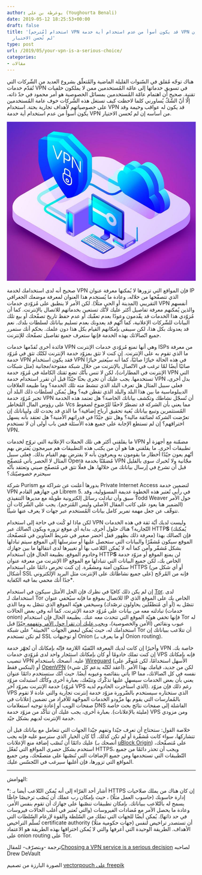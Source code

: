 ```yaml
---
author: يوغرطة بن علي (Youghourta Benali)
date: 2019-05-12 18:25:53+00:00
draft: false
title: '[مُترجم] استخدام VPN قد يكون أسوأ من عدم استخدام أية خدمة VPN من أساسه إن
  لم تُحسن الاختيار'
type: post
url: /2019/05/your-vpn-is-a-serious-choice/
categories:
- مقالات
---
```


هناك توجّه مُقلق في السّنوات القليلة الماضية والمُتعلّق بشروع العديد من الشّركات التي تُقدّم خدمات VPN في تسويق خدماتها إلى عامّة المُستخدمين ممن لا يملكون خلفيات تقنية. صحيح أن اهتمام عامّة المُستخدمين بمسائل الخصوصية هو أمر محمود في حدّ ذاته، إلّا أنّ الشّكّ يُساورني كلما لاحظت كيف تستغل هذه الشّركات خوف عامة المُستخدمين على خصوصياتهم لأهداف تجارية بحتة. استخدام VPN قد يكون له عواقب وخيمة وقد يكون أسوأ من عدم استخدام أية خدمة VPN من أساسه إن لم تُحسن الاختيار.




[![](VPN.jpg)
](https://www.it-scoop.com/2019/05/%d9%85%d9%8f%d8%aa%d8%b1%d8%ac%d9%85-%d8%a7%d8%b3%d8%aa%d8%ae%d8%af%d8%a7%d9%85-vpn-%d9%82%d8%af-%d9%8a%d9%83%d9%88%d9%86-%d8%a3%d8%b3%d9%88%d8%a3-%d9%85%d9%86-%d8%b9%d8%af%d9%85-%d8%a7%d8%b3%d8%aa/vpn/)




صحيح أنه لدى استخدامك لخدمة VPN فإن المواقع التي تزورها لا يُمكنها معرفة عنوان IP الذي تتصفّحها من خلاله، وعادة ما يُستخدم هذا العنوان لمعرفة موضعك الجغرافي التقريبي (المدينة أو الحي مثلًا). لكن الأمر لا ينطبق على مُزوّدي خدمات VPN أنفسهم والذين يُمكنهم معرفة تفاصيل أكثر عليك لأنّك تستعين بخدماتهم للاتصال بالإنترنت. كما أن مُزوّدي هذا الخدمات قد يقّدمون وعودًا بعدم تعقّبك أو عدم حفظ تاريخ تصفّحك أو بيع تلك البيانات للشّركات الإعلانية، كما أنّهم قد يعدونك بعدم تسليم بياناتك لسلطات بلدك. نعم قد يعدونك بكل هذا، لكن سيبقى بإمكانهم القيام بكل هذا دون علمك. بحكم أنك ستمرر جميع اتّصالاتك بهذه الخدمة فإنها ستعرف جميع تفاصيل تصفّحك للإنترنت.




فائدة أخرى تُقدّمها خدمات VPN وهي أنها تمنع مُزوّدي خدمات الإنترنت ISPs من معرفة ما الذي تقوم به على الإنترنت. إن كنت لا تثق بمزوّد خدمة الإنترنت لكنّك تثق في مُزوّد خدمة VPN فقد يكون استخدام VPN في هذه الحالة خيارًا صائبًا، كما أنه سيُعتبر خيارًا صائبًا أيضًا لمّا ترغب في الاتّصال بالإنترنت من خلال شبكة مفتوحة/مجانية (مثل شبكات الإنترنت في المطارات)، لكن لا تنس بأنّك تضع ثقتك الكاملة في مُزوّد خدمة VPN التي تستخدمها. يجب عليك أن تجري بحثًا جيّدّا قبل أن تقرر استخدام خدمة VPN بدل أخرى، فعلى سبيل المثال هل تعرف البلد الذي تنشط منه تلك الخدمة؟ وما طبيعة العلاقات الديبلوماسية ما بين هذا البلد والبلد الذي تقطن فيه؟ وهل يُمكن لسلطات ذلك البلد أن تجبر مُزوّد خدمة VPN أن تُسجّل نشاطك وتكشف بياناتك الخاصة؟ هل تعتمد هذه الخدمة على رؤوس المال المُخاطر Vcs مما يعني بأن الشركة قد تضطرّ لاحقًا للرّضوخ لضغوط المُستثمرين وتبيع بياناتك بُغية تحقيق أرباح إضافية؟ ما الذي قد يحدث لك ولبياناتك إن تعرّضت الشركة لضائقة مالية؟ وهل تثق جيّدّا في قدراتهم الأمنية؟ هل تعتقد بأنه يسهل اختراقهم؟ إن لم تستطع الإجابة على جميع هذه الأسئلة فمن باب أولى أن لا تستخدم VPN.




ما يقلقني أكثر هي تلك الحملات الإعلانية التي تروّج لخدمات VPN مضمّنة مع أجهزة أو تطبيقات أخرى. ما يقلقني هنا هو أن من يكتب هذه التطبيقات هم مبرمجون يُفترض بهم أنّهم يعون جيّدًا أخطار ما يقومون به ويعرفون بأنه لا يفترض بهم القيام بذلك. فعلى سبيل المثال لا الحصر يأتي مُتصفّح Opera مُضمّنّا بخدمة VPN مجّانية ولا تُخبرك سوى بالقليل قبل أن تشرع في إرسال بياناتك من خلالها. هل فعلًا تثق في مُتصفّح صيني وتعتقد بأنّه سيحترم خصوصيّتك؟




شركة Purism بدورها أعلنت عن شراكة مع Private Internet Access لتضمين خدمة VPN في جهازهم القادم Librem 5. في رأيي تُعتبر هذه الخطوة عديمة المسؤولية، وقد سبق وأن تبادلت رسائل إلكترونية طويلة مع مديرها التنفيذي Todd Weaver حول الأمر (الضمير هنا يعود على كاتب المقال الأصلي وليس المُترجم). يجب على الشّركات أن تتوقّف عن جعل مهمة تمرير كامل بيانات المُستخدم عبر جهات لا يعرف عنها شيئًا.




لكن ماذا لو كُنت في حاجة إلى استخدام VPN وليست لديك أيّة ثقة في هذه الخدمات التّجارية؟ هناك حلول أخرى. بداية أي موقع تزوره ويكون اتّصالك عبر HTTP**S** (يُمكنك معرفة ذلك بظهور قفل أخضر صغير في شريط العناوين في مُتصفّحك) فإن اتّصالك بهذا الموقع سيكون مُشفّرًا والبيانات التي ستحصل عليها أو سترسلها إلى الموقع سيتم تبادلها بشكل مُشفّر وآمن كما أنه لا يُمكن التّلاعب بها أو تغييرها لدى انتقالها ما بين جهازك وخادوم الموقع. بطبيعة الحال فإن استخدام HTTP**S** لن يمنع الموقع أو مزوّد خدمة الإنترنت من معرفة عنوان IP الخاص بك، لكن جميع البيانات التي تتبادلها مع الموقع ستكون آمنة ومشفّرة. إن كنت تحرص دائمًا على استخدام HTTPS (أو أي شكل من أشكال SSL على جميع نشاطاتك على الإنترنت مثل البريد الإلكتروني) فإنه من المُرجّح جدًا أنك محمي بما فيه الكفاية*.




إن لم يكن ذلك كافيًا في نظرك فإن الحل الأمثل سيكون في استخدام [Tor](https://www.torproject.org/). لدى استخدامك لـ Tor للاتصال بموقع ما فإنه سيُخفي عنوان IP الخاص بك على الموقع الذي تتصّل به (أو أي مُتطفّلين يحاولون ترصّدك) وسيخفي هويّة الموقع الذي تتصّل به وما الذي تبادلته معه من بيانات على مُزوّد خدمة الإنترنت. كما أنه وفي بعض الحالات (خدمات onion) فإنها تخفي هويّة الموقع التي تتحدث معه عنك. بطبيعة الحال فإن استخدام Tor له عيوب ونقائص (الأمن والخصوصية)، و[يجب عليك أن تقرأ حول الأمر وتفهمه جيّدًا](https://2019.www.torproject.org/download/download.html.en#Warning) قبل استخدامك له، حيث يُمكن لبعض الجهات "الخبيثة" على شبكة Tor أن تتلاعب ببياناتك إن لم تكن تستخدم SSL أو توجيهات Onion (أو ما يعرف بـ Onion routing).




وأخيرًا إن كانت لديك المعرفة التّقنيّة اللازمة فإنّه بإمكانك أن تُجهّز خدمة VPN خاصة بك. إن كنت تملك خادومًا أو كان بإمكانك استئجار واحد لدى مُزوّدي خدمات VPS فإنه بإمكانك تنصيب VPN عليه. أنصحك باستخدام [Wireguard](https://www.wireguard.com/) (الأسهل استخدامًا، لكن مُتوفّر على لينكس فقط) أو [OpenVPN](https://openvpn.net/) (أعقد لكنّه يدعم كل شيء). لكن من جديد، قيامك بهذا الأمر يأتي بنقائصه وعيوبه أيضًا. حيث أنّك ستستخدم دائمًا عنوان IP نفسه في كل اتّصالاتك، مما يعني بأن بعض الخدمات سيسهل عليها تذكّرك وتتبّعك، بعبارة أخرى وكأنّك استبدلت مزوّد خدمة الإنترنت بمزوّد آخر (مُزوّد VPS الذي استأجرت الخادوم لديه). رغم ذلك فإن مزوّد VPS الذي ستختاره سيستخدم بالضّرورة مزوّد خدمة إنترنت تجارية والتي عادة لا تقوم بالمُمارسات التي يقوم بها مزّودو الخدمات الموجّهة للأفراد من تضمين إعلانات في صفحات الويب أو إعادة توجيه استعلامات DNS الفاشلة إلى صفحات نتائج بحث خاصة (مليئة بالإعلانات). بعبارة أخرى، يجب عليك أن تتأكّد من مزوّد خدمة VPS ومن مزودي خدمة الإنترنت لديهم بشكل جيّد.




خلاصة القول: ستحتاج أن تعرف جيّدا وتفهم جيّدا الجهات التي تتعامل مع بياناتك قبل أن تتشاركها، سواء كانت مُشفّرة أو لم تكن كذلك. أيّا كان الخيار الذي سترسو عليه فإنه يجب عليك دائمًا أن تُنصّب إضافة منع الإعلانات (أنصحك بـ [uBlock](https://github.com/gorhill/uBlock/#installation)[ Origin](https://github.com/gorhill/uBlock/#installation)) على مُتصفّحك، استخدم بشكل حصري المواقع التي تُفعّل HTTPS، ويجب أن تحذر دائمًا من جميع التّطبيقات التي تستخدمها ومن جميع الإضافات التي تُنصّبها على متصفّحك، ومن جميع المواقع التي تزورها، فإن أغلبها سيرغب في التّجسّس عليك.




---




الهوامش:




*: أشار أحد القرّاء إلى أنه يُمكن التّلاعب أيضا بـ HTTPS إن كان هناك من يملك صلاحيات إدارة حاسوبك (حاسوب العمل مثلًا) ، حيث بإمكان رب عملك أن يُنصّب ترخيصًا خاصًّا يسمح له بالتّلاعب ببياناتك. بإمكان تطبيقات تنصّبها على جهازك أن تقوم بنفس الأمر، وعادة ما يحصل الأمر مع مُضادات الفيروسات (والتي تُعتبر في أغلب الحالات فيروسات في حد ذاتها). يُمكن أيضًا للجهات التي تملك من السّلطة والقوة لإرغام السّلطات التي تُسلّم التراخيص certificate authority (جهات حكومية مثلًا) أن تستصدر تراخيص لنفس الأهداف. الطريقة الوحيدة التي أعرفها والتي لا يُمكن اختراقها بهذه الطريقة هو الاعتماد على onion routing على Tor.




ترجمة -وبتصرّف- للمقال[Choosing a VPN service is a serious decision](https://drewdevault.com/2019/04/19/Your-VPN-is-a-serious-choice.html) لصاحبه Drew DeVault




الصورة البارزة من تصميم [vectorpouch ](https://www.freepik.com/free-photos-vectors/technology)[على freepik](https://www.freepik.com/free-photos-vectors/technology)
